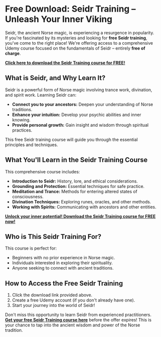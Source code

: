 # Free Download: Seidr Training – Unleash Your Inner Viking

Seidr, the ancient Norse magic, is experiencing a resurgence in popularity. If you're fascinated by its mysteries and looking for **free Seidr training**, you've come to the right place! We're offering access to a comprehensive Udemy course focused on the fundamentals of Seidr – entirely **free of charge**.

[**Click here to download the Seidr Training course for FREE!**](https://udemywork.com/seidr-training)

## What is Seidr, and Why Learn It?

Seidr is a powerful form of Norse magic involving trance work, divination, and spirit work. Learning Seidr can:

*   **Connect you to your ancestors:** Deepen your understanding of Norse traditions.
*   **Enhance your intuition:** Develop your psychic abilities and inner knowing.
*   **Provide personal growth:** Gain insight and wisdom through spiritual practices.

This free Seidr training course will guide you through the essential principles and techniques.

## What You'll Learn in the Seidr Training Course

This comprehensive course includes:

*   **Introduction to Seidr:** History, lore, and ethical considerations.
*   **Grounding and Protection:** Essential techniques for safe practice.
*   **Meditation and Trance:** Methods for entering altered states of consciousness.
*   **Divination Techniques:** Exploring runes, oracles, and other methods.
*   **Working with Spirits:** Communicating with ancestors and other entities.

[**Unlock your inner potential! Download the Seidr Training course for FREE now!**](https://udemywork.com/seidr-training)

## Who is This Seidr Training For?

This course is perfect for:

*   Beginners with no prior experience in Norse magic.
*   Individuals interested in exploring their spirituality.
*   Anyone seeking to connect with ancient traditions.

## How to Access the Free Seidr Training

1.  Click the download link provided above.
2.  Create a free Udemy account (if you don't already have one).
3.  Start your journey into the world of Seidr!

Don't miss this opportunity to learn Seidr from experienced practitioners. **[Get your free Seidr Training course here](https://udemywork.com/seidr-training)** before the offer expires! This is your chance to tap into the ancient wisdom and power of the Norse tradition.
